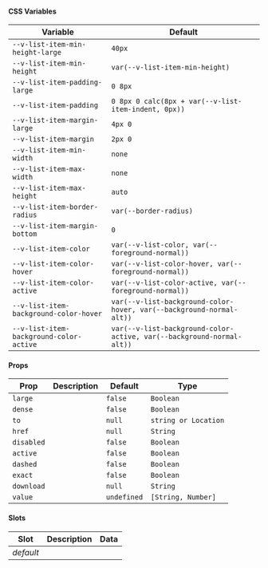 #### CSS Variables

| Variable                                | Default                                                               |
| --------------------------------------- | --------------------------------------------------------------------- |
| `--v-list-item-min-height-large`        | `40px`                                                                |
| `--v-list-item-min-height`              | `var(--v-list-item-min-height)`                                       |
| `--v-list-item-padding-large`           | `0 8px`                                                               |
| `--v-list-item-padding`                 | `0 8px 0 calc(8px + var(--v-list-item-indent, 0px))`                  |
| `--v-list-item-margin-large`            | `4px 0`                                                               |
| `--v-list-item-margin`                  | `2px 0`                                                               |
| `--v-list-item-min-width`               | `none`                                                                |
| `--v-list-item-max-width`               | `none`                                                                |
| `--v-list-item-max-height`              | `auto`                                                                |
| `--v-list-item-border-radius`           | `var(--border-radius)`                                                |
| `--v-list-item-margin-bottom`           | `0`                                                                   |
| `--v-list-item-color`                   | `var(--v-list-color, var(--foreground-normal))`                       |
| `--v-list-item-color-hover`             | `var(--v-list-color-hover, var(--foreground-normal))`                 |
| `--v-list-item-color-active`            | `var(--v-list-color-active, var(--foreground-normal))`                |
| `--v-list-item-background-color-hover`  | `var(--v-list-background-color-hover, var(--background-normal-alt))`  |
| `--v-list-item-background-color-active` | `var(--v-list-background-color-active, var(--background-normal-alt))` |

#### Props

| Prop       | Description | Default     | Type                 |
| ---------- | ----------- | ----------- | -------------------- |
| `large`    |             | `false`     | `Boolean`            |
| `dense`    |             | `false`     | `Boolean`            |
| `to`       |             | `null`      | `string or Location` |
| `href`     |             | `null`      | `String`             |
| `disabled` |             | `false`     | `Boolean`            |
| `active`   |             | `false`     | `Boolean`            |
| `dashed`   |             | `false`     | `Boolean`            |
| `exact`    |             | `false`     | `Boolean`            |
| `download` |             | `null`      | `String`             |
| `value`    |             | `undefined` | `[String, Number]`   |

#### Slots

| Slot      | Description | Data |
| --------- | ----------- | ---- |
| _default_ |             |      |
